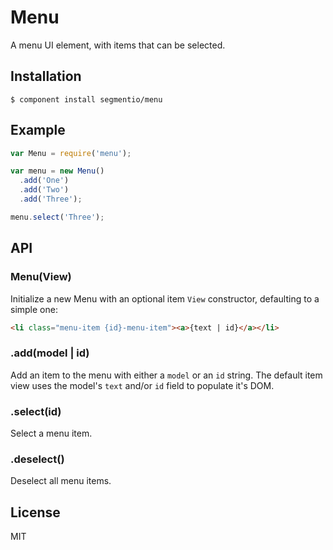# Menu

  A menu UI element, with items that can be selected.

## Installation

    $ component install segmentio/menu

## Example

```js
var Menu = require('menu');

var menu = new Menu()
  .add('One')
  .add('Two')
  .add('Three');

menu.select('Three');
```

## API

### Menu(View)
  Initialize a new Menu with an optional item `View` constructor, defaulting to a simple one:

```html
<li class="menu-item {id}-menu-item"><a>{text | id}</a></li>
```

### .add(model | id)
  Add an item to the menu with either a `model` or an `id` string. The default item view uses the model's `text` and/or `id` field to populate it's DOM.

### .select(id)
  Select a menu item.

### .deselect()
  Deselect all menu items.

## License

  MIT
